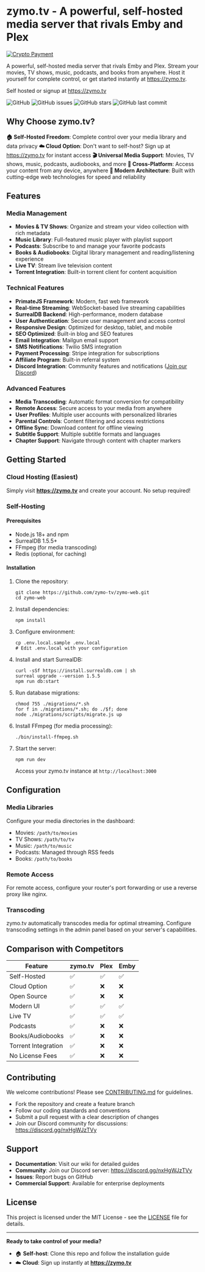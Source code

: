 # zymo.tv - A powerful, self-hosted media server that rivals Emby and Plex

[![Crypto Payment](https://paybadge.profullstack.com/badge.svg)](https://paybadge.profullstack.com/?tickers=btc%2Ceth%2Csol%2Cusdc)

A powerful, self-hosted media server that rivals Emby and Plex. Stream your movies, TV shows, music, podcasts, and books from anywhere. Host it yourself for complete control, or get started instantly at https://zymo.tv.

Self hosted or signup at https://zymo.tv

![GitHub](https://img.shields.io/github/license/profullstack/zymo-web)
![GitHub issues](https://img.shields.io/github/issues/profullstack/zymo-web)
![GitHub stars](https://img.shields.io/github/stars/profullstack/zymo-web)
![GitHub last commit](https://img.shields.io/github/last-commit/profullstack/zymo-web)

## Why Choose zymo.tv?

**🏠 Self-Hosted Freedom**: Complete control over your media library and data privacy
**☁️ Cloud Option**: Don't want to self-host? Sign up at https://zymo.tv for instant access
**🎬 Universal Media Support**: Movies, TV shows, music, podcasts, audiobooks, and more
**📱 Cross-Platform**: Access your content from any device, anywhere
**🚀 Modern Architecture**: Built with cutting-edge web technologies for speed and reliability

## Features

### Media Management
- **Movies & TV Shows**: Organize and stream your video collection with rich metadata
- **Music Library**: Full-featured music player with playlist support
- **Podcasts**: Subscribe to and manage your favorite podcasts
- **Books & Audiobooks**: Digital library management and reading/listening experience
- **Live TV**: Stream live television content
- **Torrent Integration**: Built-in torrent client for content acquisition

### Technical Features
- **PrimateJS Framework**: Modern, fast web framework
- **Real-time Streaming**: WebSocket-based live streaming capabilities
- **SurrealDB Backend**: High-performance, modern database
- **User Authentication**: Secure user management and access control
- **Responsive Design**: Optimized for desktop, tablet, and mobile
- **SEO Optimized**: Built-in blog and SEO features
- **Email Integration**: Mailgun email support
- **SMS Notifications**: Twilio SMS integration
- **Payment Processing**: Stripe integration for subscriptions
- **Affiliate Program**: Built-in referral system
- **Discord Integration**: Community features and notifications ([Join our Discord](https://discord.gg/nxHgWJzTVy))

### Advanced Features
- **Media Transcoding**: Automatic format conversion for compatibility
- **Remote Access**: Secure access to your media from anywhere
- **User Profiles**: Multiple user accounts with personalized libraries
- **Parental Controls**: Content filtering and access restrictions
- **Offline Sync**: Download content for offline viewing
- **Subtitle Support**: Multiple subtitle formats and languages
- **Chapter Support**: Navigate through content with chapter markers

## Getting Started

### Cloud Hosting (Easiest)

Simply visit **https://zymo.tv** and create your account. No setup required!

### Self-Hosting

#### Prerequisites

- Node.js 18+ and npm
- SurrealDB 1.5.5+
- FFmpeg (for media transcoding)
- Redis (optional, for caching)

#### Installation

1. Clone the repository:

    ```shell
    git clone https://github.com/zymo-tv/zymo-web.git
    cd zymo-web
    ```

2. Install dependencies:

    ```shell
    npm install
    ```

3. Configure environment:

    ```shell
    cp .env.local.sample .env.local
    # Edit .env.local with your configuration
    ```

4. Install and start SurrealDB:

    ```shell
    curl -sSf https://install.surrealdb.com | sh
    surreal upgrade --version 1.5.5
    npm run db:start
    ```

5. Run database migrations:

    ```shell
    chmod 755 ./migrations/*.sh
    for f in ./migrations/*.sh; do ./$f; done
    node ./migrations/scripts/migrate.js up
    ```

6. Install FFmpeg (for media processing):

    ```shell
    ./bin/install-ffmpeg.sh
    ```

7. Start the server:

    ```shell
    npm run dev
    ```

    Access your zymo.tv instance at `http://localhost:3000`

## Configuration

### Media Libraries

Configure your media directories in the dashboard:
- Movies: `/path/to/movies`
- TV Shows: `/path/to/tv`
- Music: `/path/to/music`
- Podcasts: Managed through RSS feeds
- Books: `/path/to/books`

### Remote Access

For remote access, configure your router's port forwarding or use a reverse proxy like nginx.

### Transcoding

zymo.tv automatically transcodes media for optimal streaming. Configure transcoding settings in the admin panel based on your server's capabilities.

## Comparison with Competitors

| Feature | zymo.tv | Plex | Emby |
|---------|---------|------|------|
| Self-Hosted | ✅ | ✅ | ✅ |
| Cloud Option | ✅ | ❌ | ❌ |
| Open Source | ✅ | ❌ | ❌ |
| Modern UI | ✅ | ✅ | ✅ |
| Live TV | ✅ | ✅ | ✅ |
| Podcasts | ✅ | ❌ | ❌ |
| Books/Audiobooks | ✅ | ❌ | ❌ |
| Torrent Integration | ✅ | ❌ | ❌ |
| No License Fees | ✅ | ❌ | ❌ |

## Contributing

We welcome contributions! Please see [CONTRIBUTING.md](CONTRIBUTING.md) for guidelines.

- Fork the repository and create a feature branch
- Follow our coding standards and conventions
- Submit a pull request with a clear description of changes
- Join our Discord community for discussions: https://discord.gg/nxHgWJzTVy

## Support

- **Documentation**: Visit our wiki for detailed guides
- **Community**: Join our Discord server: https://discord.gg/nxHgWJzTVy
- **Issues**: Report bugs on GitHub
- **Commercial Support**: Available for enterprise deployments

## License

This project is licensed under the MIT License - see the [LICENSE](LICENSE) file for details.

---

**Ready to take control of your media?** 
- 🏠 **Self-host**: Clone this repo and follow the installation guide
- ☁️ **Cloud**: Sign up instantly at **https://zymo.tv**
